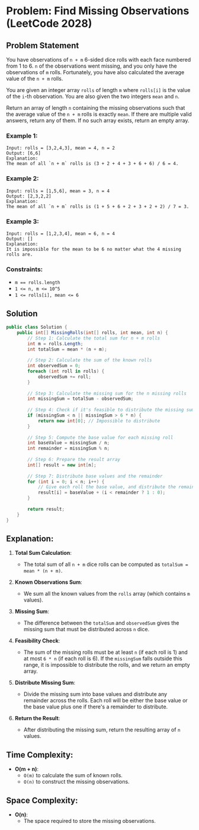 
# Problem: Find Missing Observations (LeetCode 2028)

## Problem Statement
You have observations of `n + m` 6-sided dice rolls with each face numbered from 1 to 6. `n` of the observations went missing, and you only have the observations of `m` rolls. Fortunately, you have also calculated the average value of the `n + m` rolls.

You are given an integer array `rolls` of length `m` where `rolls[i]` is the value of the `i`-th observation. You are also given the two integers `mean` and `n`.

Return an array of length `n` containing the missing observations such that the average value of the `n + m` rolls is exactly `mean`. If there are multiple valid answers, return any of them. If no such array exists, return an empty array.

### Example 1:
```
Input: rolls = [3,2,4,3], mean = 4, n = 2
Output: [6,6]
Explanation: 
The mean of all `n + m` rolls is (3 + 2 + 4 + 3 + 6 + 6) / 6 = 4.
```

### Example 2:
```
Input: rolls = [1,5,6], mean = 3, n = 4
Output: [2,3,2,2]
Explanation:
The mean of all `n + m` rolls is (1 + 5 + 6 + 2 + 3 + 2 + 2) / 7 = 3.
```

### Example 3:
```
Input: rolls = [1,2,3,4], mean = 6, n = 4
Output: []
Explanation: 
It is impossible for the mean to be 6 no matter what the 4 missing rolls are.
```

### Constraints:
- `m == rolls.length`
- `1 <= n, m <= 10^5`
- `1 <= rolls[i], mean <= 6`

## Solution

```csharp
public class Solution {
    public int[] MissingRolls(int[] rolls, int mean, int n) {
        // Step 1: Calculate the total sum for n + m rolls
        int m = rolls.Length;
        int totalSum = mean * (n + m);
        
        // Step 2: Calculate the sum of the known rolls
        int observedSum = 0;
        foreach (int roll in rolls) {
            observedSum += roll;
        }
        
        // Step 3: Calculate the missing sum for the n missing rolls
        int missingSum = totalSum - observedSum;
        
        // Step 4: Check if it's feasible to distribute the missing sum among n rolls
        if (missingSum < n || missingSum > 6 * n) {
            return new int[0]; // Impossible to distribute
        }
        
        // Step 5: Compute the base value for each missing roll
        int baseValue = missingSum / n;
        int remainder = missingSum % n;
        
        // Step 6: Prepare the result array
        int[] result = new int[n];
        
        // Step 7: Distribute base values and the remainder
        for (int i = 0; i < n; i++) {
            // Give each roll the base value, and distribute the remainder across the first few rolls
            result[i] = baseValue + (i < remainder ? 1 : 0);
        }
        
        return result;
    }
}
```

## Explanation:
1. **Total Sum Calculation**: 
   - The total sum of all `n + m` dice rolls can be computed as `totalSum = mean * (n + m)`.
   
2. **Known Observations Sum**: 
   - We sum all the known values from the `rolls` array (which contains `m` values).
   
3. **Missing Sum**: 
   - The difference between the `totalSum` and `observedSum` gives the missing sum that must be distributed across `n` dice.
   
4. **Feasibility Check**: 
   - The sum of the missing rolls must be at least `n` (if each roll is 1) and at most `6 * n` (if each roll is 6). If the `missingSum` falls outside this range, it is impossible to distribute the rolls, and we return an empty array.
   
5. **Distribute Missing Sum**: 
   - Divide the missing sum into base values and distribute any remainder across the rolls. Each roll will be either the base value or the base value plus one if there's a remainder to distribute.

6. **Return the Result**: 
   - After distributing the missing sum, return the resulting array of `n` values.

## Time Complexity:
- **O(m + n)**:
  - `O(m)` to calculate the sum of known rolls.
  - `O(n)` to construct the missing observations.

## Space Complexity:
- **O(n)**: 
  - The space required to store the missing observations.

```
